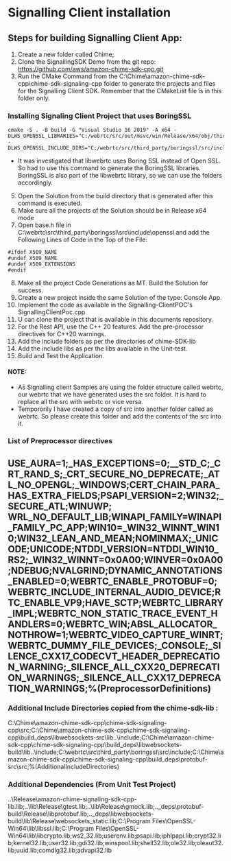 # Signalling Client installation

## Steps for building Signalling Client App:
1. Create a new folder called Chime;
2. Clone the SignallingSDK Demo from the git repo: https://github.com/aws/amazon-chime-sdk-cpp.git
3. Run the CMake Command from the C:\Chime\amazon-chime-sdk-cpp\chime-sdk-signaling-cpp folder to generate the projects and files for the Signalling Client SDK. Remember that the CMakeList file is in this folder only.

### Installing Signaling Client Project that uses BoringSSL
```
cmake -S . -B build -G "Visual Studio 16 2019" -A x64 -DLWS_OPENSSL_LIBRARIES="C:/webrtc/src/out/msvc/win/Release/x64/obj/third_party/boringssl/boringssl.lib;C:/webrtc/src/out/msvc/win/Release/x64/obj/third_party/boringssl/boringssl_asm.lib" -DLWS_OPENSSL_INCLUDE_DIRS="C:/webrtc/src/third_party/boringssl/src/include”
```
- It was investigated that libwebrtc uses Boring SSL instead of Open SSL. So had to use this command to generate the BoringSSL libraries. BoringSSL is also part of the libwebrtc library, so we can use the folders accordingly.

5. Open the Solution from the build directory that is generated after this command is executed.
6. Make sure all the projects of the Solution should be in Release x64 mode
7. Open base.h file in  C:\webrtc\src\third_party\boringssl\src\include\openssl and add the Following Lines of Code in the Top of the File:
```
#ifdef X509_NAME
#undef X509_NAME
#undef X509_EXTENSIONS
#endif
```
8. Make all the project Code Generations as MT. Build the Solution for success.
9. Create a new project inside the same Solution of the type: Console App.
10. Implement the code as available in the Signalling-ClientPOC's  SignallingClientPoc.cpp
11.  U can clone the project that is available in this documents repository.
12. For the Rest API, use the C++ 20 features. Add the pre-processor directives  for C++20 warnings.
13. Add the include folders as per the directories of chime-SDK-lib
14. Add the include libs as per the libs available in the Unit-test.
15. Build and Test the Application.

#### NOTE:
- As Signalling client Samples are using the folder structure called webrtc, our webrtc that we have generated uses the src folder. It is hard to replace all the src with webrtc or vice versa.
- Tempororily I have created a copy of src into another folder called as webrtc. So please create this folder and add the contents of the src into it. 


### List of Preprocessor directives

USE_AURA=1;_HAS_EXCEPTIONS=0;__STD_C;_CRT_RAND_S;_CRT_SECURE_NO_DEPRECATE;_ATL_NO_OPENGL;_WINDOWS;CERT_CHAIN_PARA_HAS_EXTRA_FIELDS;PSAPI_VERSION=2;WIN32;_SECURE_ATL;WINUWP;
__WRL_NO_DEFAULT_LIB__;WINAPI_FAMILY=WINAPI_FAMILY_PC_APP;WIN10=_WIN32_WINNT_WIN10;WIN32_LEAN_AND_MEAN;NOMINMAX;_UNICODE;UNICODE;NTDDI_VERSION=NTDDI_WIN10_RS2;_WIN32_WINNT=0x0A00;WINVER=0x0A00;NDEBUG;NVALGRIND;DYNAMIC_ANNOTATIONS_ENABLED=0;WEBRTC_ENABLE_PROTOBUF=0;WEBRTC_INCLUDE_INTERNAL_AUDIO_DEVICE;RTC_ENABLE_VP9;HAVE_SCTP;WEBRTC_LIBRARY_IMPL;WEBRTC_NON_STATIC_TRACE_EVENT_HANDLERS=0;WEBRTC_WIN;ABSL_ALLOCATOR_NOTHROW=1;WEBRTC_VIDEO_CAPTURE_WINRT;WEBRTC_DUMMY_FILE_DEVICES;_CONSOLE;_SILENCE_CXX17_CODECVT_HEADER_DEPRECATION_WARNING;_SILENCE_ALL_CXX20_DEPRECATION_WARNINGS;_SILENCE_ALL_CXX17_DEPRECATION_WARNINGS;%(PreprocessorDefinitions)
--------------------------------------------------------------------------------------------------------------------------------------- 
### Additional Include Directories copied from the chime-sdk-lib :
C:\Chime\amazon-chime-sdk-cpp\chime-sdk-signaling-cpp\src;C:\Chime\amazon-chime-sdk-cpp\chime-sdk-signaling-cpp\build\_deps\libwebsockets-src\lib\..\include;C:\Chime\amazon-chime-sdk-cpp\chime-sdk-signaling-cpp\build\_deps\libwebsockets-build\lib\..\include;C:\webrtc\src\third_party\boringssl\src\include;C:\Chime\amazon-chime-sdk-cpp\chime-sdk-signaling-cpp\build\_deps\protobuf-src\src;%(AdditionalIncludeDirectories)

### Additional Dependencies (From Unit Test Project)
..\Release\amazon-chime-signaling-sdk-cpp-lib.lib;..\lib\Release\gtest.lib;..\lib\Release\gmock.lib;..\_deps\protobuf-build\Release\libprotobuf.lib;..\_deps\libwebsockets-build\lib\Release\websockets_static.lib;C:\Program Files\OpenSSL-Win64\lib\libssl.lib;C:\Program Files\OpenSSL-Win64\lib\libcrypto.lib;ws2_32.lib;userenv.lib;psapi.lib;iphlpapi.lib;crypt32.lib;kernel32.lib;user32.lib;gdi32.lib;winspool.lib;shell32.lib;ole32.lib;oleaut32.lib;uuid.lib;comdlg32.lib;advapi32.lib
